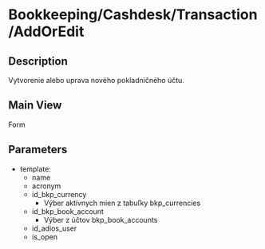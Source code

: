 # Bookkeeping/Cashdesk/Transaction/AddOrEdit

## Description

Vytvorenie alebo uprava nového pokladničného účtu.

## Main View

Form

## Parameters

* template:
  * name
  * acronym
  * id_bkp_currency
    * Výber aktívnych mien z tabuľky bkp_currencies
  * id_bkp_book_account
    * Výber z účtov bkp_book_accounts
  * id_adios_user
  * is_open

